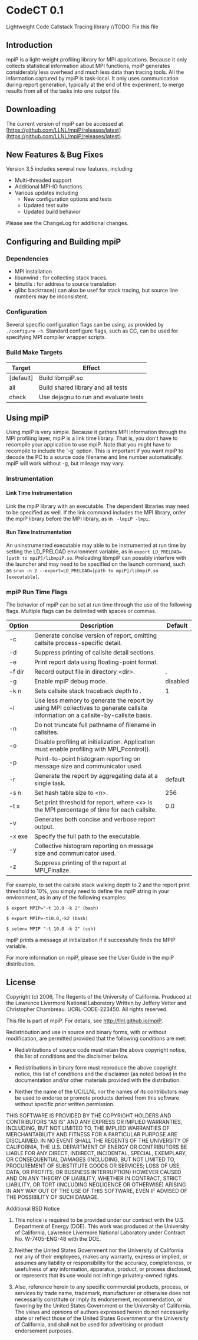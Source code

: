 # CodeCT 0.1
Lightweight Code Callstack Tracing library
//TODO: Fix this file

## Introduction
mpiP is a light-weight profiling library for MPI applications. Because it only collects statistical information about MPI functions, mpiP generates considerably less overhead and much less data than tracing tools. All the information captured by mpiP is task-local. It only uses communication during report generation, typically at the end of the experiment, to merge results from all of the tasks into one output file.

## Downloading
The current version of mpiP can be accessed at [https://github.com/LLNL/mpiP/releases/latest](https://github.com/LLNL/mpiP/releases/latest).

## New Features & Bug Fixes
Version 3.5 includes several new features, including

- Multi-threaded support
- Additional MPI-IO functions
- Various updates including
  - New configuration options and tests
  - Updated test suite
  - Updated build behavior

Please see the ChangeLog for additional changes.

##  Configuring and Building mpiP
### Dependencies
- MPI installation
- libunwind : for collecting stack traces.  
- binutils : for address to source translation
- glibc backtrace() can also be usef for stack tracing, but source line numbers may be inconsistent.

### Configuration
Several specific configuration flags can be using, as provided by ```./configure -h```.
Standard configure flags, such as CC, can be used for specifying MPI compiler wrapper scripts.

### Build Make Targets
|Target|Effect|
|---|---|
|[default]| Build libmpiP.so|
|all|Build shared library and all tests|
|check|Use dejagnu to run and evaluate tests|

## Using mpiP
Using mpiP is very simple. Because it gathers MPI information through the MPI profiling layer, mpiP is a link time library. That is, you don't have to recompile your application to use mpiP. Note that you might have to recompile to include the '-g' option. This is important if you want mpiP to decode the PC to a source code filename and line number automatically. mpiP will work without -g, but mileage may vary.

### Instrumentation
#### Link Time Instrumentation
Link the mpiP library with an executable. The dependent libraries may need to be specified as well.  If the link command includes the MPI library, order the mpiP library before the MPI library, as in ``` -lmpiP -lmpi```.

#### Run Time Instrumentation
An uninstrumented executable may able to be instrumented at run time by setting the LD_PRELOAD environment variable, as in ```export LD_PRELOAD=[path to mpiP]/libmpiP.so```.  Preloading libmpiP can possibly interfere with the launcher and may need to be specified on the launch command, such as ```srun -n 2 --export=LD_PRELOAD=[path to mpiP]/libmpiP.so [executable]```.

### mpiP Run Time Flags
The behavior of mpiP can be set at run time through the use of the following flags.  Multiple flags can be delimited with spaces or commas.

|Option|	Description|	Default|
|---|---|---|
|-c	| Generate concise version of report, omitting callsite process-specific detail.||
|-d	|Suppress printing of callsite detail sections.||
|-e|Print report data using floating-point format.  |
|-f dir| Record output file in directory \<dir>. |.|
|-g|Enable mpiP debug mode.| disabled|
|-k n |Sets callsite stack traceback depth to <n>.| 1|
|-l|Use less memory to generate the report by using MPI collectives to generate callsite information on a callsite-by-callsite basis.  |
|-n|Do not truncate full pathname of filename in callsites.  |
|-o|Disable profiling at initialization. Application must enable profiling with MPI_Pcontrol().  |
|-p|Point-to-point histogram reporting on message size and communicator used.|
|-r|Generate the report by aggregating data at a single task. |default|
|-s n|Set hash table size to \<n>. |256|
|-t x|Set print threshold for report, where \<x> is the MPI percentage of time for each callsite. |0.0|
|-v|Generates both concise and verbose report output.  |
|-x exe |Specify the full path to the executable.  |
|-y|Collective histogram reporting on message size and communicator used.|
|-z|Suppress printing of the report at MPI_Finalize.  |
	
For example, to set the callsite stack walking depth to 2 and the report print threshold to 10%, you simply need to define the mpiP string in your environment, as in any of the following examples:

```
$ export MPIP="-t 10.0 -k 2" (bash)

$ export MPIP=-t10.0,-k2 (bash)

$ setenv MPIP "-t 10.0 -k 2" (csh)
```

mpiP prints a message at initialization if it successfully finds the MPIP variable.

For more information on mpiP, please see the User Guide in the mpiP distribution.

## License
Copyright (c) 2006, The Regents of the University of California.
Produced at the Lawrence Livermore National Laboratory
Written by Jeffery Vetter and Christopher Chambreau.
UCRL-CODE-223450.
All rights reserved.
 
This file is part of mpiP.  For details, see http://llnl.github.io/mpiP.
 
Redistribution and use in source and binary forms, with or without
modification, are permitted provided that the following conditions are
met:
 
* Redistributions of source code must retain the above copyright
notice, this list of conditions and the disclaimer below.

* Redistributions in binary form must reproduce the above copyright
notice, this list of conditions and the disclaimer (as noted below) in
the documentation and/or other materials provided with the
distribution.

* Neither the name of the UC/LLNL nor the names of its contributors
may be used to endorse or promote products derived from this software
without specific prior written permission.

THIS SOFTWARE IS PROVIDED BY THE COPYRIGHT HOLDERS AND CONTRIBUTORS
"AS IS" AND ANY EXPRESS OR IMPLIED WARRANTIES, INCLUDING, BUT NOT
LIMITED TO, THE IMPLIED WARRANTIES OF MERCHANTABILITY AND FITNESS FOR
A PARTICULAR PURPOSE ARE DISCLAIMED.  IN NO EVENT SHALL THE REGENTS OF
THE UNIVERSITY OF CALIFORNIA, THE U.S. DEPARTMENT OF ENERGY OR
CONTRIBUTORS BE LIABLE FOR ANY DIRECT, INDIRECT, INCIDENTAL, SPECIAL,
EXEMPLARY, OR CONSEQUENTIAL DAMAGES (INCLUDING, BUT NOT LIMITED TO,
PROCUREMENT OF SUBSTITUTE GOODS OR SERVICES; LOSS OF USE, DATA, OR
PROFITS; OR BUSINESS INTERRUPTION) HOWEVER CAUSED AND ON ANY THEORY OF
LIABILITY, WHETHER IN CONTRACT, STRICT LIABILITY, OR TORT (INCLUDING
NEGLIGENCE OR OTHERWISE) ARISING IN ANY WAY OUT OF THE USE OF THIS
SOFTWARE, EVEN IF ADVISED OF THE POSSIBILITY OF SUCH DAMAGE.
 
 
Additional BSD Notice
 
1. This notice is required to be provided under our contract with the
U.S. Department of Energy (DOE).  This work was produced at the
University of California, Lawrence Livermore National Laboratory under
Contract No. W-7405-ENG-48 with the DOE.
 
2. Neither the United States Government nor the University of
California nor any of their employees, makes any warranty, express or
implied, or assumes any liability or responsibility for the accuracy,
completeness, or usefulness of any information, apparatus, product, or
process disclosed, or represents that its use would not infringe
privately-owned rights.
 
3.  Also, reference herein to any specific commercial products,
process, or services by trade name, trademark, manufacturer or
otherwise does not necessarily constitute or imply its endorsement,
recommendation, or favoring by the United States Government or the
University of California.  The views and opinions of authors expressed
herein do not necessarily state or reflect those of the United States
Government or the University of California, and shall not be used for
advertising or product endorsement purposes.

